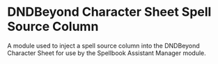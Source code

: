 # DNDBeyond Character Sheet Spell Source Column

A module used to inject a spell source column into the DNDBeyond Character Sheet for use by the Spellbook Assistant Manager module.
